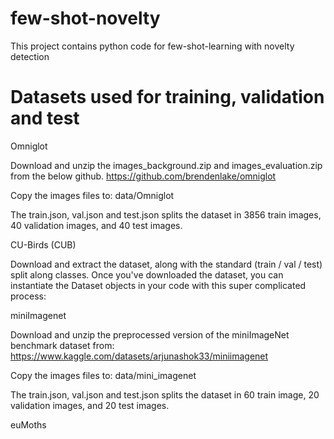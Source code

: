 # few-shot-novelty
This project contains python code for few-shot-learning with novelty detection

# Datasets used for training, validation and test
Omniglot

Download and unzip the images_background.zip and images_evaluation.zip from the below github. 
https://github.com/brendenlake/omniglot

Copy the images files to: data/Omniglot

The train.json, val.json and test.json splits the dataset in 3856 train images, 40 validation images, and 40 test images.  

CU-Birds (CUB)

Download and extract the dataset, along with the standard (train / val / test) split along classes. 
Once you've downloaded the dataset, you can instantiate the Dataset objects in your code with this super complicated process:

miniImagenet 

Download and unzip the preprocessed version of the miniImageNet benchmark dataset from:
https://www.kaggle.com/datasets/arjunashok33/miniimagenet

Copy the images files to: data/mini_imagenet

The train.json, val.json and test.json splits the dataset in 60 train image, 20 validation images, and 20 test images. 

euMoths





